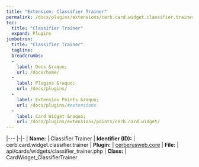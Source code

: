 ```yaml
---
title: "Extension: Classifier Trainer"
permalink: /docs/plugins/extensions/cerb.card.widget.classifier.trainer/
toc:
  title: "Classifier Trainer"
  expand: Plugins
jumbotron:
  title: "Classifier Trainer"
  tagline: 
  breadcrumbs:
  -
    label: Docs &raquo;
    url: /docs/home/
  -
    label: Plugins &raquo;
    url: /docs/plugins/
  -
    label: Extension Points &raquo;
    url: /docs/plugins/#extensions
  -
    label: Card Widget &raquo;
    url: /docs/plugins/extensions/points/cerb.card.widget/
---
```


|---
|-|-
| **Name:** | Classifier Trainer
| **Identifier (ID):** | cerb.card.widget.classifier.trainer
| **Plugin:** | [cerberusweb.core](/docs/plugins/cerberusweb.core/)
| **File:** | api/cards/widgets/classifier_trainer.php
| **Class:** | CardWidget_ClassifierTrainer

